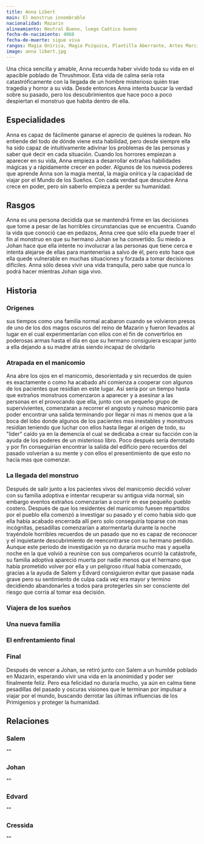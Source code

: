 ```yaml
---
title: Anna Libert
main: El monstruo innombrable
nacionalidad: Mazarin
alineamiento: Neutral Bueno, luego Caótico bueno
fecha-de-nacimiento: 4068
fecha-de-muerte: sigue viva
rangos: Magia Onírica, Magia Psíquica, Plantilla Aberrante, Artes Marciales
image: anna libert.jpg
---
```


Una chica sencilla y amable, Anna recuerda haber vivido toda su vida en el apacible poblado de Thrushmoor. Esta vida de calma sería rota catastróficamente con la llegada de un hombre misterioso quién trae tragedia y horror a su vida. Desde entonces Anna intenta buscar la verdad sobre su pasado, pero los descubrimientos que hace poco a poco despiertan el monstruo que habita dentro de ella.

## Especialidades

Anna es capaz de fácilmente ganarse el aprecio de quiénes la rodean. No entiende del todo de dónde viene esta habilidad, pero desde siempre ella ha sido capaz de intuitivamente adivinar los problemas de las personas y saber qué decir en cada situación. Cuando los horrores empiezan a aparecer en su vida, Anna empieza a desarrollar extrañas habilidades mágicas y a rápidamente crecer en poder. Algunos de los nuevos poderes que aprende Anna son la magia mental, la magia onírica y la capacidad de viajar por el Mundo de los Sueños. Con cada verdad que descubre Anna crece en poder, pero sin saberlo empieza a perder su humanidad.

## Rasgos

Anna es una persona decidida que se mantendrá firme en las decisiones que tome a pesar de las horribles circunstancias que se encuentra. Cuando la vida que conoció cae en pedazos, Anna cree que sólo ella puede traer el fin al monstruo en que su hermano Johan se ha convertido. Su miedo a Johan hace que ella intente no involucrar a las personas que tiene cerca e intenta alejarse de ellas para mantenerlas a salvo de él, pero esto hace que ella quede vulnerable en muchas situaciones y forzada a tomar decisiones difíciles. Anna sólo desea vivir una vida tranquila, pero sabe que nunca lo podrá hacer mientras Johan siga vivo.

## Historia

### Orígenes

sus tiempos como una familia normal acabaron cuando se volvieron presos de uno de los dos magos oscuros del reino de Mazarin y fueron llevados al lugar en el cual experimentarían con ellos con el fin de convertirlos en poderosas armas hasta el día en que su hermano consiguiera escapar junto a ella dejando a su madre atrás siendo incapaz de olvidarlo 

### Atrapada en el manicomio

Ana abre los ojos en el manicomio, desorientada y sin recuerdos de quien es exactamente o como ha acabado ahí comienza a cooperar con algunos de los pacientes que residían en este lugar. Así sería por un tiempo hasta que extraños monstruos comenzaron a aparecer y a asesinar a las personas en el provocando que ella, junto con un pequeño grupo de supervivientes, comenzaran a recorrer el angosto y ruinoso manicomio para poder encontrar una salida terminando por llegar ni mas ni menos que a la boca del lobo donde algunos de los pacientes mas inestables y monstruos residían teniendo que luchar con ellos hasta llegar al origen de todo, su "lider" caído ya en la demencia el cual se dedicaba a crear su facción con la ayuda de los poderes de un misterioso libro. Poco después sería derrotado y por fin conseguirían encontrar la salida del edificio pero recuerdos del pasado volverían a su mente y con ellos el presentimiento de que esto no hacia mas que comenzar.

### La llegada del monstruo

Después de salir junto a los pacientes vivos del manicomio decidió volver con su familia adoptiva e intentar recuperar su antigua vida normal, sin embargo eventos extraños comenzarían a ocurrir en ese pequeño pueblo costero. Después de que los residentes del manicomio fuesen repartidos por el pueblo ella comenzó a investigar su pasado y el como había sido que ella había acabado encerrada allí pero solo conseguiría toparse con mas incógnitas, pesadillas comenzarían a atormentarla durante la noche trayéndole horribles recuerdos de un pasado que no es capaz de reconocer y el inquietante descubrimiento de reencontrarse con su hermano perdido. Aunque este periodo de investigación ya no duraría mucho mas y aquella noche en la que volvió a reunirse con sus compañeros ocurrió la catástrofe, su familia adoptiva apareció muerta por nadie menos que el hermano que había prometido volver por ella y un peligroso ritual había comenzado, gracias a la ayuda de Salem y Edvard consiguieron evitar que pasase nada grave pero su sentimiento de culpa cada vez era mayor y termino decidiendo abandonarles a todos para protegerles sin ser consciente del riesgo que corría al tomar esa decisión.

### Viajera de los sueños



### Una nueva familia



### El enfrentamiento final



### Final

Después de vencer a Johan, se retiró junto con Salem a un humilde poblado en Mazarin, esperando vivir una vida en la anonimidad y poder ser finalmente feliz. Pero esa felicidad no duraría mucho, ya aún en calma tiene pesadillas del pasado y oscuras visiones que le terminan por impulsar a viajar por el mundo, buscando derrotar las últimas influencias de los Primigenios y proteger la humanidad.

## Relaciones

### Salem

""

### Johan

""

### Edvard

""

### Cressida

""



